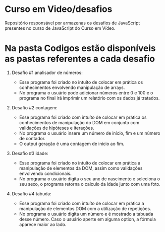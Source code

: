 # Curso em Video/desafios
 Repositório responsável por armazenas os desafios de JavaScript presentes no curso de JavaScript do Curso em Vídeo.


# Na pasta Codigos estão disponíveis as pastas referentes a cada desafio

1. Desafio #1 analisador de números:

    - Esse programa foi criado no intuíto de colocar em prática os conhecimentos envolvendo manipulação de arrays.
    - No programa o usuário pode adicionar números entre 0 e 100 e o programa no final irá imprimir um relatório com os dados já tratados.

2. Desafio #2 contagem:

    - Esse programa foi criado com intuíto de colocar em prática os conhecimentos de manipulação do DOM em conjunto com validações de hipóteses e iterações.
    - No programa o usuário insere um número de início, fim e um número de contador.
    - O output geração é uma contagem de início ao fim.

3. Desafio #3 idade: 

    - Esse programa foi criado no intuíto de colocar em prática a manipulação de elementos da DOM, assim como validações envolvendo condicionais.
    - No programa o usuário digita o seu ano de nascimento e seleciona o seu sexo, o programa retorna o calculo da idade junto com uma foto.

4. Desafio #4 tabuda:

    - Esse programa foi criado com intuíto de colocar em prática a manipulação de elementos DOM com a utilização de repetições.
    - No programa o usuário digita um número e é mostrado a tabuada desse número. Caso o usuário aperte em alguma option, a fórmula aparece maior ao lado.